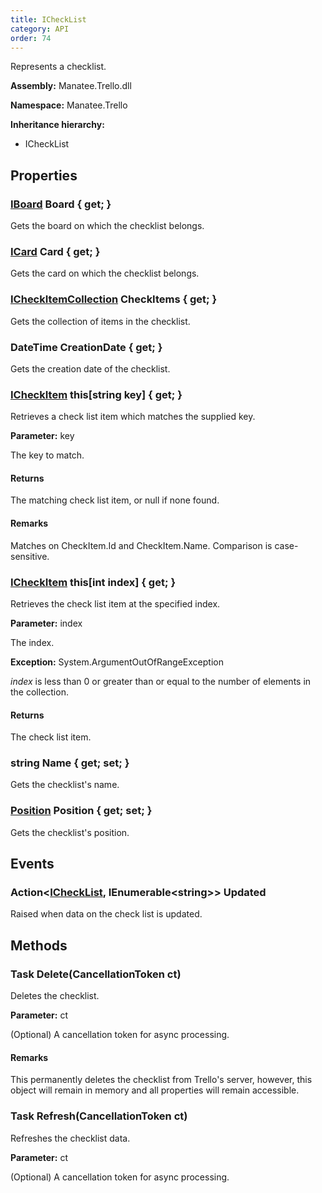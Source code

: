```yaml
---
title: ICheckList
category: API
order: 74
---
```


Represents a checklist.

**Assembly:** Manatee.Trello.dll

**Namespace:** Manatee.Trello

**Inheritance hierarchy:**

- ICheckList

## Properties

### [IBoard](../IBoard#iboard) Board { get; }

Gets the board on which the checklist belongs.

### [ICard](../ICard#icard) Card { get; }

Gets the card on which the checklist belongs.

### [ICheckItemCollection](../ICheckItemCollection#icheckitemcollection) CheckItems { get; }

Gets the collection of items in the checklist.

### DateTime CreationDate { get; }

Gets the creation date of the checklist.

### [ICheckItem](../ICheckItem#icheckitem) this[string key] { get; }

Retrieves a check list item which matches the supplied key.

**Parameter:** key

The key to match.

#### Returns

The matching check list item, or null if none found.

#### Remarks

Matches on CheckItem.Id and CheckItem.Name. Comparison is case-sensitive.

### [ICheckItem](../ICheckItem#icheckitem) this[int index] { get; }

Retrieves the check list item at the specified index.

**Parameter:** index

The index.

**Exception:** System.ArgumentOutOfRangeException

*index* is less than 0 or greater than or equal to the number of elements in the collection.

#### Returns

The check list item.

### string Name { get; set; }

Gets the checklist&#39;s name.

### [Position](../Position#position) Position { get; set; }

Gets the checklist&#39;s position.

## Events

### Action&lt;[ICheckList](../ICheckList#ichecklist), IEnumerable&lt;string&gt;&gt; Updated

Raised when data on the check list is updated.

## Methods

### Task Delete(CancellationToken ct)

Deletes the checklist.

**Parameter:** ct

(Optional) A cancellation token for async processing.

#### Remarks

This permanently deletes the checklist from Trello&#39;s server, however, this object will remain in memory and all properties will remain accessible.

### Task Refresh(CancellationToken ct)

Refreshes the checklist data.

**Parameter:** ct

(Optional) A cancellation token for async processing.


